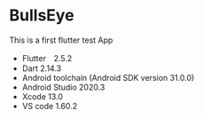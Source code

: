 # BullsEye
This is a first flutter test App 

- Flutter　2.5.2
- Dart 2.14.3
- Android toolchain (Android SDK version 31.0.0)
- Android Studio 2020.3
- Xcode 13.0
- VS code 1.60.2
